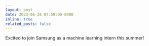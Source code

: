 ```yaml
---
layout: post
date: 2023-06-26 07:59:00-0400
inline: true
related_posts: false
---
```


Excited to join Samsung as a machine learning intern this summer!
